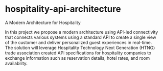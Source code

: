 # hospitality-api-architecture
A Modern Architecture for Hospitality

In this project we propose a modern architecture using API-led connectivity that connects various systems using a standard API to create a single view of the customer and deliver personalized guest experiences in real-time. The solution will leverage Hospitality Technology Next Generation (HTNG) trade association created API specifications for hospitality companies to exchange information such as reservation details, hotel rates, and room availability.
